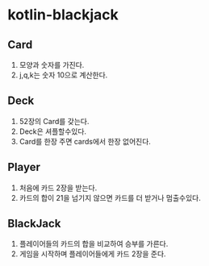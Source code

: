 # kotlin-blackjack

## Card
1. 모양과 숫자를 가진다.
2. j,q,k는 숫자 10으로 계산한다.

## Deck
1. 52장의 Card를 갖는다.
2. Deck은 셔플할수있다.
3. Card를 한장 주면 cards에서 한장 없어진다.

## Player
1. 처음에 카드 2장을 받는다.
2. 카드의 합이 21을 넘기지 않으면 카드를 더 받거나 멈출수있다.

## BlackJack
1. 플레이어들의 카드의 합을 비교하여 승부를 가른다.
2. 게임을 시작하며 플레이어들에게 카드 2장을 준다.
